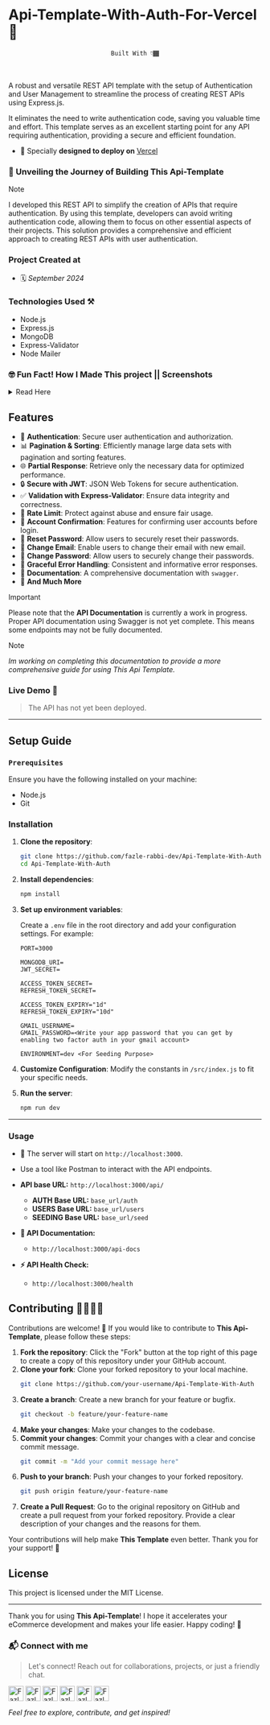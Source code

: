 # Api-Template-With-Auth-For-Vercel 🔐

<div align="center">
  <code>Built With 👇🏾</code>
  <br />
  <br />
  <img src="https://img.shields.io/badge/Node.js-43853D?style=for-the-badge&logo=node.js&logoColor=white" alt="" />
  <img src="https://img.shields.io/badge/Express.js-404D59?style=for-the-badge" alt="" />
  <img src="https://img.shields.io/badge/MongoDB-4EA94B?style=for-the-badge&logo=mongodb&logoColor=white" alt="" />
</div>

A robust and versatile REST API template with the setup of Authentication and User Management to streamline the process of creating REST APIs using Express.js.

It eliminates the need to write authentication code, saving you valuable time and effort. This template serves as an excellent starting point for any API requiring authentication, providing a secure and efficient foundation.

- 🌟 Specially **designed to deploy on** [Vercel](https://vercel.com)

### 🔴 Unveiling the Journey of Building This Api-Template
> [!Note]
> I developed this REST API to simplify the creation of APIs that require authentication. By using this template, developers can avoid writing authentication code, allowing them to focus on other essential aspects of their projects. This solution provides a comprehensive and efficient approach to creating REST APIs with user authentication.

### Project Created at
- 🗓 *September 2024*

### Technologies Used ⚒️
- Node.js
- Express.js 
- MongoDB
- Express-Validator
- Node Mailer

### 🤓 Fun Fact! How I Made This project || Screenshots

<details>
  <summary>
    Read Here
  </summary>

### `🌟 This project was created using an Android phone`

### 📱 Coding with Android is Amazing!

If you think you need a PC to start coding, think again! With just an Android phone, you can dive into the world of web and app development. Here’s a showcase of a project created entirely on an Android phone using Acode, Restler, and Termux.

### 🔧 Tools Used:
- **Acode**: A powerful code editor with features similar to VS Code, such as auto code completion, keyboard shortcuts, and theme customization.
- **Restler**: A REST API client for testing and debugging APIs similar to Postman.
- **Termux**: A terminal emulator for Android that allows you to run Linux commands and scripts.
- **Hacker's Keyboard**: A pc like Keyboard for Android that allows you to use commands like: Ctrl, Alt, F1, F2, (Up, Down, Right, Left Arrow) etc.

### 🖼️ Screenshots:

1. **Project in Acode Editor:**

<div align="center">
  <img width="48%" src="images/acode-1.png" alt="Acode Editor" />
  <img width="48%" src="images/acode-2.png" alt="Acode Editor" />
</div> 

2. **Running the Project in Termux:**

<div align="center">
  <img width="48%" src="images/termux-1.png" alt="Termux" />
  <img width="48%" src="images/termux-2.png" alt="Termux" />
</div> 

3. **Testing APIs with Restler:**

<div align="center">
  <img width="30%" src="images/restler-1.png" alt="Restler" />
  <img width="30%" src="images/restler-2.png" alt="Restler" />
  <img width="30%" src="images/restler-3.png" alt="Restler" />
</div> 

### 🚀 Why Coding with Android is Amazing:
- **Portability**: Code anytime, anywhere with just your phone.
- **Convenience**: No need to carry a laptop; everything you need is in your pocket.
- **Efficiency**: Get a lot done with minimal resources.

> [!Note]
> With the right tools, learning and developing on an Android phone is not only possible but also an incredibly rewarding experience. Start your coding journey now!

---

</details>

## Features

- 🔐 **Authentication**: Secure user authentication and authorization.
- 📊 **Pagination & Sorting**: Efficiently manage large data sets with pagination and sorting features.
- 🌐 **Partial Response**: Retrieve only the necessary data for optimized performance.
- 🔒 **Secure with JWT**: JSON Web Tokens for secure authentication.
- ✅ **Validation with Express-Validator**: Ensure data integrity and correctness.
- 🚦 **Rate Limit**: Protect against abuse and ensure fair usage.
- 📧 **Account Confirmation**: Features for confirming user accounts before login.
- 🔑 **Reset Password**: Allow users to securely reset their passwords.
- 📧 **Change Email**: Enable users to change their email with new email.
- 🔐 **Change Password**: Allow users to securely change their passwords.
- ️🐞 **Graceful Error Handling**: Consistent and informative error responses.
- 📃 **Documentation**: A comprehensive documentation with `swagger`.
- 🚀 **And Much More**

> [!IMPORTANT]
> Please note that the **API Documentation** is currently a work in progress. Proper API documentation using Swagger is not yet complete. This means some endpoints may not be fully documented. 

> [!NOTE]
> *Im working on completing this documentation to provide a more comprehensive guide for using This Api Template.*

### Live Demo 🎉
> The API has not yet been deployed.

---

## Setup Guide

### `Prerequisites`

Ensure you have the following installed on your machine:

- Node.js
- Git

### Installation

1. **Clone the repository**:
    ```sh
    git clone https://github.com/fazle-rabbi-dev/Api-Template-With-Auth
    cd Api-Template-With-Auth
    ```

2. **Install dependencies**:
    ```sh
    npm install
    ```

3. **Set up environment variables**:

    Create a `.env` file in the root directory and add your configuration settings. For example:
    ```env
    PORT=3000

    MONGODB_URI=
    JWT_SECRET=
    
    ACCESS_TOKEN_SECRET=
    REFRESH_TOKEN_SECRET=
    
    ACCESS_TOKEN_EXPIRY="1d"
    REFRESH_TOKEN_EXPIRY="10d"
    
    GMAIL_USERNAME=
    GMAIL_PASSWORD=<Write your app password that you can get by enabling two factor auth in your gmail account>
    
    ENVIRONMENT=dev <For Seeding Purpose>

    ```
4. **Customize Configuration**: Modify the constants in `/src/index.js` to fit your specific needs.


4. **Run the server**:
    ```sh
    npm run dev
    ```

---

### Usage

- 🚀 The server will start on `http://localhost:3000`. 
- Use a tool like Postman to interact with the API endpoints.
- **API base URL:** `http://localhost:3000/api/`
  - **AUTH Base URL:** `base_url/auth`
  - **USERS Base URL:** `base_url/users`
  - **SEEDING Base URL:** `base_url/seed`

- **📘 API Documentation:**
  - `http://localhost:3000/api-docs`
- **⚡ API Health Check:**
  - `http://localhost:3000/health`

## Contributing 🫱🏻‍🫲🏼

Contributions are welcome! 🎉 If you would like to contribute to **This Api-Template**, please follow these steps:

1. **Fork the repository**: Click the "Fork" button at the top right of this page to create a copy of this repository under your GitHub account.
2. **Clone your fork**: Clone your forked repository to your local machine.
   ```sh
   git clone https://github.com/your-username/Api-Template-With-Auth
   ```
3. **Create a branch**: Create a new branch for your feature or bugfix.
   ```sh
   git checkout -b feature/your-feature-name
   ```
4. **Make your changes**: Make your changes to the codebase.
5. **Commit your changes**: Commit your changes with a clear and concise commit message.
   ```sh
   git commit -m "Add your commit message here"
   ```
6. **Push to your branch**: Push your changes to your forked repository.
   ```sh
   git push origin feature/your-feature-name
   ```
7. **Create a Pull Request**: Go to the original repository on GitHub and create a pull request from your forked repository. Provide a clear description of your changes and the reasons for them.

Your contributions will help make **This Template** even better. Thank you for your support! 🚀

## License

This project is licensed under the MIT License.

---

Thank you for using **This Api-Template**! I hope it accelerates your eCommerce development and makes your life easier. Happy coding! 🚀


### 📬 Connect with me
> Let's connect! Reach out for collaborations, projects, or just a friendly chat.

<a target="_blank" href="https://linkedin.com/in/fazlerabbidev" ><img align="center" src="https://cdn.jsdelivr.net/npm/simple-icons@3.0.1/icons/linkedin.svg" alt="Fazle Rabbi" height="30" width="auto" /></a>
<a target="_blank" href="https://twitter.com/fazle_rabbi_dev" ><img align="center" src="https://seeklogo.com/images/T/twitter-x-logo-101C7D2420-seeklogo.com.png?v=638258862800000000" alt="Fazle Rabbi" height="30" width="auto" /></a>
<a target="_blank" href="https://medium.com/@fazle-rabbi-dev" ><img align="center" src="https://cdn.jsdelivr.net/npm/simple-icons@3.0.1/icons/medium.svg" alt="Fazle Rabbi" height="30" width="auto" /></a>
<a target="_blank" href="https://dev.to/fazle-rabbi-dev" ><img align="center" src="https://seeklogo.com/images/D/dev-to-logo-BDC0EFA32F-seeklogo.com.png" alt="Fazle Rabbi" height="30" width="auto" /></a>
<a target="_blank" href="https://facebook.com/fazlerabbidev" ><img align="center" src="https://seeklogo.com/images/F/facebook-icon-black-logo-133935095E-seeklogo.com.png" alt="Fazle Rabbi" height="30" width="auto" /></a>
<a target="_blank" href="https://instagram.com/fazle_rabbi_dev" ><img align="center" src="https://cdn.jsdelivr.net/npm/simple-icons@3.0.1/icons/instagram.svg" alt="Fazle Rabbi" height="30" width="auto" /></a>

*Feel free to explore, contribute, and get inspired!*